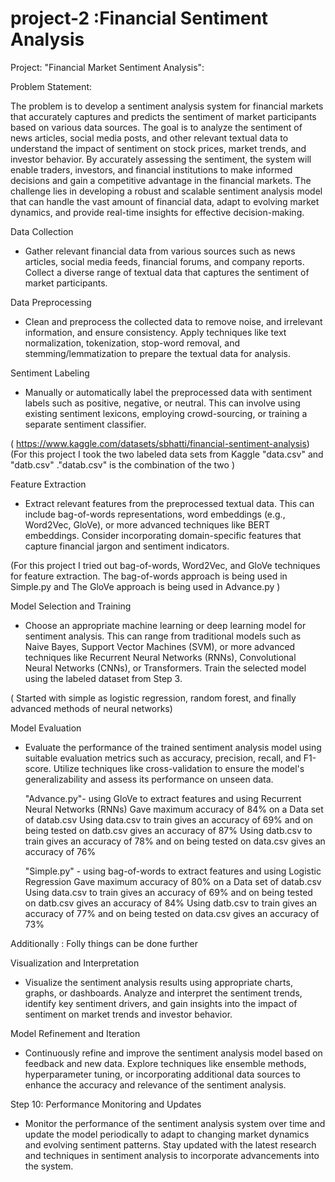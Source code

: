 # project-2 :Financial Sentiment Analysis 

Project:   "Financial Market Sentiment Analysis":


Problem Statement:

The problem is to develop a sentiment analysis system for financial markets that accurately captures and predicts the sentiment of market participants based on various data sources. The goal is to analyze the sentiment of news articles, social media posts, and other relevant textual data to understand the impact of sentiment on stock prices, market trends, and investor behavior. By accurately assessing the sentiment, the system will enable traders, investors, and financial institutions to make informed decisions and gain a competitive advantage in the financial markets. The challenge lies in developing a robust and scalable sentiment analysis model that can handle the vast amount of financial data, adapt to evolving market dynamics, and provide real-time insights for effective decision-making.

 Data Collection
- Gather relevant financial data from various sources such as news articles, social media feeds, financial forums, and company reports. Collect a diverse range of textual data that captures the sentiment of market participants.


 Data Preprocessing
- Clean and preprocess the collected data to remove noise, and irrelevant information, and ensure consistency. Apply techniques like text normalization, tokenization, stop-word removal, and stemming/lemmatization to prepare the textual data for analysis.

 Sentiment Labeling
- Manually or automatically label the preprocessed data with sentiment labels such as positive, negative, or neutral. This can involve using existing sentiment lexicons, employing crowd-sourcing, or training a separate sentiment classifier.

( https://www.kaggle.com/datasets/sbhatti/financial-sentiment-analysis)
(For this project I took the two  labeled  data sets  from Kaggle "data.csv" and "datb.csv" ."datab.csv" is the combination of the two )

 Feature Extraction
- Extract relevant features from the preprocessed textual data. This can include bag-of-words representations, word embeddings (e.g., Word2Vec, GloVe), or more advanced techniques like BERT embeddings. Consider incorporating domain-specific features that capture financial jargon and sentiment indicators.

(For this project I tried out   bag-of-words, Word2Vec, and  GloVe techniques for feature extraction. The bag-of-words approach is being used in Simple.py and The GloVe approach is being used in Advance.py )

 Model Selection and Training
- Choose an appropriate machine learning or deep learning model for sentiment analysis. This can range from traditional models such as Naive Bayes, Support Vector Machines (SVM), or more advanced techniques like Recurrent Neural Networks (RNNs), Convolutional Neural Networks (CNNs), or Transformers. Train the selected model using the labeled dataset from Step 3.

( Started with simple as logistic regression, random forest,  and finally advanced methods of neural networks)

 Model Evaluation
- Evaluate the performance of the trained sentiment analysis model using suitable evaluation metrics such as accuracy, precision, recall, and F1-score. Utilize techniques like cross-validation to ensure the model's generalizability and assess its performance on unseen data.

  "Advance.py"- using GloVe to extract features and using Recurrent Neural Networks (RNNs)
  Gave maximum accuracy of 84% on a Data set of datab.csv
  Using data.csv to train gives an accuracy of 69% and on being tested on datb.csv gives an 
  accuracy of 87%
  Using datb.csv to train gives an accuracy of 78% and on being tested on data.csv gives an 
  accuracy of 76%

  "Simple.py" - using bag-of-words to extract features and using Logistic Regression
  Gave maximum accuracy of 80% on a Data set of datab.csv
  Using data.csv to train gives an accuracy of 69% and on being tested on datb.csv gives an 
  accuracy of 84%
  Using datb.csv to train gives an accuracy of 77% and on being tested on data.csv gives an 
  accuracy of 73%

Additionally :
Folly things can be done further

Visualization and Interpretation
- Visualize the sentiment analysis results using appropriate charts, graphs, or dashboards. Analyze and interpret the sentiment trends, identify key sentiment drivers, and gain insights into the impact of sentiment on market trends and investor behavior.

Model Refinement and Iteration
- Continuously refine and improve the sentiment analysis model based on feedback and new data. Explore techniques like ensemble methods, hyperparameter tuning, or incorporating additional data sources to enhance the accuracy and relevance of the sentiment analysis.

Step 10: Performance Monitoring and Updates
- Monitor the performance of the sentiment analysis system over time and update the model periodically to adapt to changing market dynamics and evolving sentiment patterns. Stay updated with the latest research and techniques in sentiment analysis to incorporate advancements into the system.







